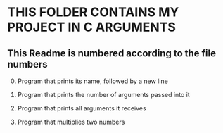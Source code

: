 # THIS FOLDER CONTAINS MY PROJECT IN C ARGUMENTS
## This Readme is numbered according to the file numbers

0.	Program that prints its name, followed by a new line

1.	Program that prints the number of arguments passed into it

2.	Program that prints all arguments it receives

3.	Program that multiplies two numbers
